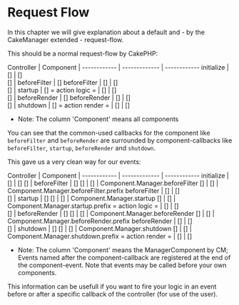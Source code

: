 Request Flow
============

In this chapter we will give explanation about a default and - by the CakeManager extended - request-flow.

This should be a normal request-flow by CakePHP:

Controller              | Component             | 
------------            | -------------         | ------------
initialize              | []                    | []  
[]                      | beforeFilter          | [] 
beforeFilter            | []                    | []  
[]                      | startup               | [] 
= action logic =        | []                    | []  
[]                      | beforeRender          | [] 
beforeRender            | []                    | []  
[]                      | shutdown              | [] 
= action render =       | []                    | []              

* Note: The column 'Component' means all components

You can see that the common-used callbacks for the component like `beforeFilter` and `beforeRender` are surrounded by component-callbacks like `beforeFilter`, `startup`, `beforeRender` and `shutdown`.

This gave us a very clean way for our events:

Controller              | Component             | 
------------            | -------------         | ------------
initialize              | []                    | []
[]                      | beforeFilter          | []
[]                      | []                    | Component.Manager.beforeFilter
[]                      | []                    | Component.Manager.beforeFilter.prefix
beforeFilter            | []                    | []  
[]                      | startup               | []
[]                      | []                    | Component.Manager.startup
[]                      | []                    | Component.Manager.startup.prefix
= action logic =        | []                    | []  
[]                      | beforeRender          | [] 
[]                      | []                    | Component.Manager.beforeRender
[]                      | []                    | Component.Manager.beforeRender.prefix
beforeRender            | []                    | []  
[]                      | shutdown              | []
[]                      | []                    | Component.Manager.shutdown
[]                      | []                    | Component.Manager.shutdown.prefix
= action render =       | []                    | []              

* Note: The column 'Component' means the ManagerComponent by CM; Events named after the component-callback are registered at the end of the component-event. Note that events may be called before your own components.

This information can be usefull if you want to fire your logic in an event before or after a specific callback of the controller (for use of the user).